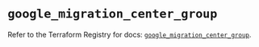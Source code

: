 # `google_migration_center_group`

Refer to the Terraform Registry for docs: [`google_migration_center_group`](https://registry.terraform.io/providers/hashicorp/google/6.28.0/docs/resources/migration_center_group).
